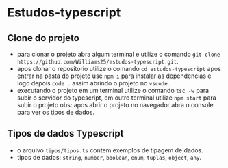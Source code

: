 # Estudos-typescript

## Clone do projeto
- para clonar o projeto abra algum terminal e utilize o comando `git clone https://github.com/Williams25/estudos-typescript.git`.
- apos clonar o repositorio utilize o comando `cd estudos-typescript` apos entrar na pasta do projeto use `npm i` para instalar as dependencias e logo depois `code .` assim abrindo o projeto no `vscode`.
- executando o projeto em um terminal utilize o comando `tsc -w` para subir o servidor do typescript, em outro terminal utilize `npm start` para subir o projeto obs: apos abrir o projeto no navegador abra o console para ver os tipos de dados.

## Tipos de dados Typescript
- o arquivo `tipos/tipos.ts` contem exemplos de tipagem de dados.
- tipos de dados: `string`, `number`, `boolean`, `enum`, `tuplas`, `object`, `any`.